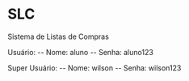 # SLC
Sistema de Listas de Compras

Usuário:
    -- Nome: aluno
    -- Senha: aluno123


Super Usuário:
    -- Nome: wilson
    -- Senha: wilson123
